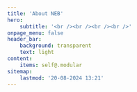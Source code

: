 ```yaml
---
title: 'About NEB'
hero:
    subtitle: '<br /><br /><br /><br />'
onpage_menu: false
header_bar:
    background: transparent
    text: light
content:
    items: self@.modular
sitemap:
    lastmod: '20-08-2024 13:21'
---
```


